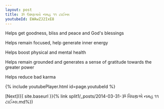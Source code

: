 ```yaml
---
layout: post
title: ૐ ઉશ્ણગાવે નમહ ૧૧ ટાઈમ્સ
youtubeId: EWAwZJ2IxE8
---
```

 
 
Helps get goodness, bliss and peace and God's blessings
 
Helps remain focused, help generate inner energy 
 
Helps boost physical and mental health 
 
Helps remain grounded and generates a sense of gratitude towards the greater power 
 
Helps reduce bad karma
 
 
 
 


{% include youtubePlayer.html id=page.youtubeId %}
 
[Next]({{ site.baseurl }}{% link  split1/_posts/2014-03-31-ૐ વિધાથ્રએ નમહ ૧૧ ટાઈમ્સ.md%})
 
